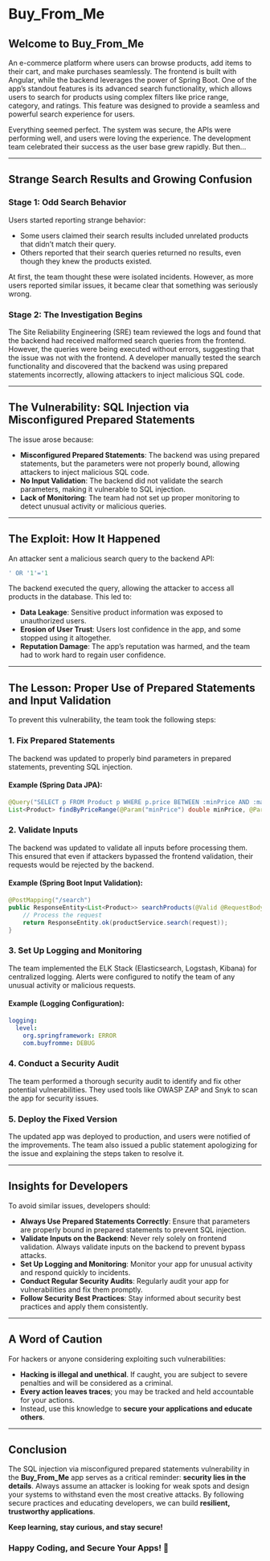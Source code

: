 # Buy_From_Me

## Welcome to Buy_From_Me
An e-commerce platform where users can browse products, add items to their cart, and make purchases seamlessly. The frontend is built with Angular, while the backend leverages the power of Spring Boot. One of the app’s standout features is its advanced search functionality, which allows users to search for products using complex filters like price range, category, and ratings. This feature was designed to provide a seamless and powerful search experience for users.

Everything seemed perfect. The system was secure, the APIs were performing well, and users were loving the experience. The development team celebrated their success as the user base grew rapidly. But then...

---

## Strange Search Results and Growing Confusion

### Stage 1: Odd Search Behavior
Users started reporting strange behavior:

- Some users claimed their search results included unrelated products that didn’t match their query.
- Others reported that their search queries returned no results, even though they knew the products existed.

At first, the team thought these were isolated incidents. However, as more users reported similar issues, it became clear that something was seriously wrong.

### Stage 2: The Investigation Begins
The Site Reliability Engineering (SRE) team reviewed the logs and found that the backend had received malformed search queries from the frontend. However, the queries were being executed without errors, suggesting that the issue was not with the frontend. A developer manually tested the search functionality and discovered that the backend was using prepared statements incorrectly, allowing attackers to inject malicious SQL code.

---

## The Vulnerability: SQL Injection via Misconfigured Prepared Statements

The issue arose because:

- **Misconfigured Prepared Statements**: The backend was using prepared statements, but the parameters were not properly bound, allowing attackers to inject malicious SQL code.
- **No Input Validation**: The backend did not validate the search parameters, making it vulnerable to SQL injection.
- **Lack of Monitoring**: The team had not set up proper monitoring to detect unusual activity or malicious queries.

---

## The Exploit: How It Happened

An attacker sent a malicious search query to the backend API:

```sql
' OR '1'='1
```

The backend executed the query, allowing the attacker to access all products in the database. This led to:

- **Data Leakage**: Sensitive product information was exposed to unauthorized users.
- **Erosion of User Trust**: Users lost confidence in the app, and some stopped using it altogether.
- **Reputation Damage**: The app’s reputation was harmed, and the team had to work hard to regain user confidence.

---

## The Lesson: Proper Use of Prepared Statements and Input Validation

To prevent this vulnerability, the team took the following steps:

### 1. Fix Prepared Statements
The backend was updated to properly bind parameters in prepared statements, preventing SQL injection.

#### Example (Spring Data JPA):

```java
@Query("SELECT p FROM Product p WHERE p.price BETWEEN :minPrice AND :maxPrice")
List<Product> findByPriceRange(@Param("minPrice") double minPrice, @Param("maxPrice") double maxPrice);
```

### 2. Validate Inputs
The backend was updated to validate all inputs before processing them. This ensured that even if attackers bypassed the frontend validation, their requests would be rejected by the backend.

#### Example (Spring Boot Input Validation):

```java
@PostMapping("/search")
public ResponseEntity<List<Product>> searchProducts(@Valid @RequestBody SearchRequest request) {
    // Process the request
    return ResponseEntity.ok(productService.search(request));
}
```

### 3. Set Up Logging and Monitoring
The team implemented the ELK Stack (Elasticsearch, Logstash, Kibana) for centralized logging. Alerts were configured to notify the team of any unusual activity or malicious requests.

#### Example (Logging Configuration):

```yaml
logging:
  level:
    org.springframework: ERROR
    com.buyfromme: DEBUG
```

### 4. Conduct a Security Audit
The team performed a thorough security audit to identify and fix other potential vulnerabilities. They used tools like OWASP ZAP and Snyk to scan the app for security issues.

### 5. Deploy the Fixed Version
The updated app was deployed to production, and users were notified of the improvements. The team also issued a public statement apologizing for the issue and explaining the steps taken to resolve it.

---

## Insights for Developers
To avoid similar issues, developers should:

- **Always Use Prepared Statements Correctly**: Ensure that parameters are properly bound in prepared statements to prevent SQL injection.
- **Validate Inputs on the Backend**: Never rely solely on frontend validation. Always validate inputs on the backend to prevent bypass attacks.
- **Set Up Logging and Monitoring**: Monitor your app for unusual activity and respond quickly to incidents.
- **Conduct Regular Security Audits**: Regularly audit your app for vulnerabilities and fix them promptly.
- **Follow Security Best Practices**: Stay informed about security best practices and apply them consistently.

---

## A Word of Caution
For hackers or anyone considering exploiting such vulnerabilities:

- **Hacking is illegal and unethical**. If caught, you are subject to severe penalties and will be considered as a criminal.
- **Every action leaves traces**; you may be tracked and held accountable for your actions.
- Instead, use this knowledge to **secure your applications and educate others**.

---

## Conclusion

The SQL injection via misconfigured prepared statements vulnerability in the **Buy_From_Me** app serves as a critical reminder: **security lies in the details**. Always assume an attacker is looking for weak spots and design your systems to withstand even the most creative attacks. By following secure practices and educating developers, we can build **resilient, trustworthy applications**.

**Keep learning, stay curious, and stay secure!**

### Happy Coding, and Secure Your Apps! 🚀
